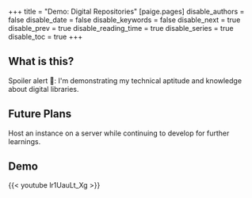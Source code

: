 +++
title = "Demo: Digital Repositories"
[paige.pages]
disable_authors = false
disable_date = false
disable_keywords = false
disable_next = true
disable_prev = true
disable_reading_time = true
disable_series = true
disable_toc = true
+++ 

## What is this?

Spoiler alert 🚨: I'm demonstrating my technical aptitude and knowledge about digital libraries. 

## Future Plans

Host an instance on a server while continuing to develop for further learnings.

## Demo

{{< youtube lr1UauLt_Xg >}} 